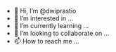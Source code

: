 - 👋 Hi, I’m @dwiprastio
- 👀 I’m interested in ...
- 🌱 I’m currently learning ...
- 💞️ I’m looking to collaborate on ...
- 📫 How to reach me ...

<!---
dwiprastio/dwiprastio is a ✨ special ✨ repository because its `README.md` (this file) appears on your GitHub profile.
You can click the Preview link to take a look at your changes.
--->
